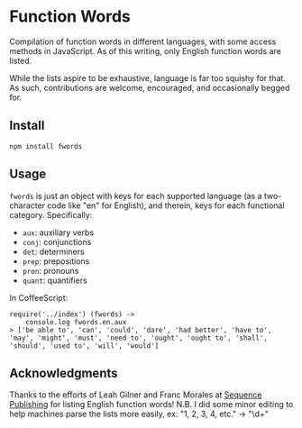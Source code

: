 # Function Words

Compilation of function words in different languages, with some access methods in JavaScript. As of this writing, only English function words are listed.

While the lists aspire to be exhaustive, language is far too squishy for that. As such, contributions are welcome, encouraged, and occasionally begged for.

## Install

	npm install fwords

## Usage

`fwords` is just an object with keys for each supported language (as a two-character code like "en" for English), and therein, keys for each functional category. Specifically:

* `aux`: auxiliary verbs
* `conj`: conjunctions
* `det`: determiners
* `prep`: prepositions
* `pron`: pronouns
* `quant`: quantifiers

In CoffeeScript:

	require('../index') (fwords) -> 
		console.log fwords.en.aux
	> ['be able to', 'can', 'could', 'dare', 'had better', 'have to', 'may', 'might', 'must', 'need to', 'ought', 'ought to', 'shall', 'should', 'used to', 'will', 'would']

## Acknowledgments

Thanks to the efforts of Leah Gilner and Franc Morales at [Sequence Publishing](http://www.sequencepublishing.com) for listing English function words! N.B. I did some minor editing to help machines parse the lists more easily, ex: "1, 2, 3, 4, etc." -> "\d+"

